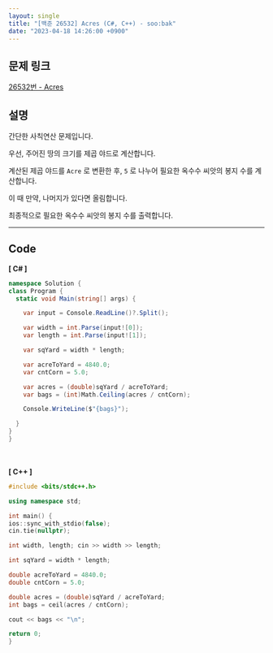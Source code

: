 ```yaml
---
layout: single
title: "[백준 26532] Acres (C#, C++) - soo:bak"
date: "2023-04-18 14:26:00 +0900"
---
```


## 문제 링크
  [26532번 - Acres](https://www.acmicpc.net/problem/26532)

## 설명
간단한 사칙연산 문제입니다. <br>

우선, 주어진 땅의 크기를 제곱 야드로 계산합니다. <br>

계산된 제곱 야드를 `Acre` 로 변환한 후, `5` 로 나누어 필요한 옥수수 씨앗의 봉지 수를 계산합니다. <br>

이 때 만약, 나머지가 있다면 올림합니다. <br>

최종적으로 필요한 옥수수 씨앗의 봉지 수를 출력합니다. <br>

- - -

## Code
<b>[ C# ] </b>
<br>

  ```c#
namespace Solution {
  class Program {
    static void Main(string[] args) {

      var input = Console.ReadLine()?.Split();

      var width = int.Parse(input![0]);
      var length = int.Parse(input![1]);

      var sqYard = width * length;

      var acreToYard = 4840.0;
      var cntCorn = 5.0;

      var acres = (double)sqYard / acreToYard;
      var bags = (int)Math.Ceiling(acres / cntCorn);

      Console.WriteLine($"{bags}");

    }
  }
}
  ```
<br><br>
<b>[ C++ ] </b>
<br>

  ```c++
#include <bits/stdc++.h>

using namespace std;

int main() {
  ios::sync_with_stdio(false);
  cin.tie(nullptr);

  int width, length; cin >> width >> length;

  int sqYard = width * length;

  double acreToYard = 4840.0;
  double cntCorn = 5.0;

  double acres = (double)sqYard / acreToYard;
  int bags = ceil(acres / cntCorn);

  cout << bags << "\n";

  return 0;
}
  ```
